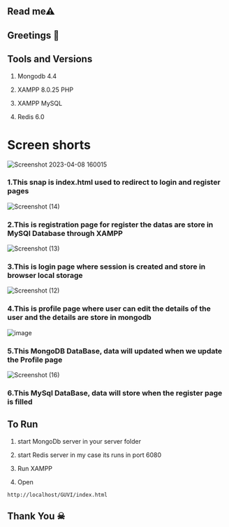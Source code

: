 ## Read me⚠ 


## Greetings 💐


## Tools and Versions

1. Mongodb 4.4

2. XAMPP 8.0.25 PHP

3. XAMPP MySQL

4. Redis 6.0

# Screen shorts

![Screenshot 2023-04-08 160015](https://user-images.githubusercontent.com/80122325/230822479-7e4c6af1-c01d-4ec4-b8df-676ca7448b76.png)

 ### 1.This snap is index.html used to redirect to login and register pages

![Screenshot (14)](https://user-images.githubusercontent.com/80122325/230822584-105349de-3b04-406d-91d1-4cf6c9c98f76.png)

### 2.This is registration page for register the datas are store in MySQl Database through XAMPP

![Screenshot (13)](https://user-images.githubusercontent.com/80122325/230822683-996d08ba-367c-4490-8a4c-4f072b4b079b.png)

### 3.This is login page where session is created and store in browser local storage

![Screenshot (12)](https://user-images.githubusercontent.com/80122325/230822781-802ddf36-96e3-4b75-b573-4175e3ee99ce.png)

### 4.This is profile page where user can edit the details of the user and the details are store in mongodb

![image](https://user-images.githubusercontent.com/80122325/230823523-9b124324-20ac-4f6f-837c-43430009187a.png)

### 5.This MongoDB DataBase, data will updated when we update the Profile page

![Screenshot (16)](https://user-images.githubusercontent.com/80122325/230823620-94c17f1c-9903-4675-b967-39ff2d33b780.png)

### 6.This MySql DataBase, data will store when the register page is filled




## To Run

1. start MongoDb server in your server folder

2. start Redis server in my case its runs in port 6080 

3. Run XAMPP

4. Open
```
http://localhost/GUVI/index.html
```

## Thank You ☠
